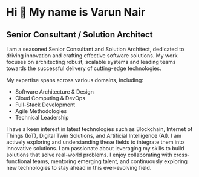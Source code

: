 Hi 👋 My name is Varun Nair
===========================

Senior Consultant / Solution Architect
--------------------------------------

I am a seasoned Senior Consultant and Solution Architect, dedicated to driving innovation and crafting effective software solutions. My work focuses on architecting robust, scalable systems and leading teams towards the successful delivery of cutting-edge technologies. 

My expertise spans across various domains, including: 
- Software Architecture & Design 
- Cloud Computing & DevOps
- Full-Stack Development
- Agile Methodologies
- Technical Leadership

I have a keen interest in latest technologies such as Blockchain, Internet of Things (IoT), Digital Twin Solutions, and Artificial Intelligence (AI). I am actively exploring and understanding these fields to integrate them into innovative solutions. I am passionate about leveraging my skills to build solutions that solve real-world problems. I enjoy collaborating with cross-functional teams, mentoring emerging talent, and continuously exploring new technologies to stay ahead in this ever-evolving field.
